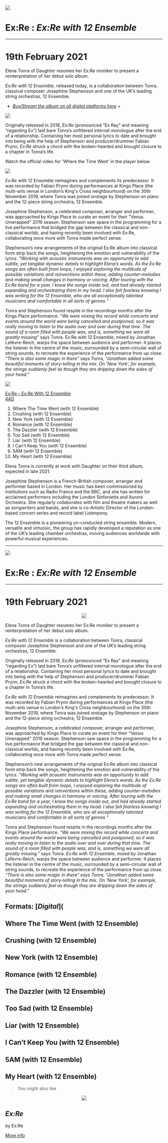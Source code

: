 <img src="/Text/Resources/602a79ff55d24.jpg">

#  Ex:Re : *Ex:Re with 12 Ensemble*

---

#  19th February 2021  

<p align="center">

Elena Tonra of Daughter resumes her Ex:Re moniker to present a reinterpretation of her debut solo album.

*Ex:Re with 12 Ensemble*, released today, is a collaboration between Tonra, classical composer Josephine Stephenson and one of the UK’s leading string orchestras, 12 Ensemble.   

+ [*Buy/Stream the album on all digital platforms here*](http://exre.ffm.to/exrewith12ensemble) +

<img src="/Text/Resources/ExRe_12 Ensemble_Album packshot.jpg">

Originally released in 2018, *Ex:Re* (pronounced “Ex Ray” and meaning “regarding Ex”) laid bare Tonra’s unfiltered internal monologue after the end of a relationship.  Containing her most personal lyrics to date and brought into being with the help of Stephenson and producer/drummer Fabian Prynn, *Ex:Re* struck a chord with the broken-hearted and brought closure to a chapter in Tonra’s life.

Watch the official video for 'Where the Time Went' in the player below.

[<img src="https://i.ytimg.com/vi/qspNfvk_rTU/maxresdefault.jpg">](https://www.youtube.com/watch?v=qspNfvk_rTU)

*Ex:Re with 12 Ensemble* reimagines and complements its predecessor.  It was recorded by Fabian Prynn during performances at Kings Place (the multi-arts venue in London’s King's Cross neighbourhood) on the 30th November 2019, where Tonra was joined onstage by Stephenson on piano and the 12-piece string orchestra, 12 Ensemble.  

Josephine Stephenson, a celebrated composer, arranger and performer, was approached by Kings Place to curate an event for their “Venus Unwrapped” 2019 season.  Stephenson saw space in the programming for a live performance that bridged the gap between the classical and non-classical worlds, and having recently been involved with Ex:Re, collaborating once more with Tonra made perfect sense.

Stephenson’s new arrangements of the original Ex:Re album into classical form strip back the songs, heightening the emotion and vulnerability of the lyrics.  *"Working with acoustic instruments was an opportunity to add subtle, yet tangible dynamic details to highlight Elena’s words.  As the Ex:Re songs are often built from loops, I enjoyed exploring the multitude of possible variations and reinventions within these, adding counter-melodies and making small changes in harmony or voicing.  After touring with the Ex:Re band for a year, I knew the songs inside out, and had already started expanding and orchestrating them in my head. I  also felt fearless knowing I was writing for the 12 Ensemble, who are all exceptionally talented musicians and comfortable in all sorts of genres.“*

Tonra and Stephenson found respite in the recordings months after the Kings Place performance.  *“We were mixing the record while concerts and events around the world were being cancelled and postponed, so it was really moving to listen to the audio over and over during that time.  The sound of a room filled with people was, and is, something we were all greatly missing”* says Tonra.  Ex:Re with 12 Ensemble, mixed by Jonathan Lefèvre-Reich, warps the space between audience and performer.  It places the listener in the centre of the music, surrounded by a semi-circular wall of string sounds, to recreate the experience of the performance from up close.  *“There is also some magic in there”* says Tonra, *“Jonathan added some beautiful moments of story-telling in the mix.  On 'New York', for example, the strings suddenly feel as though they are dripping down the sides of your head."*

<img src="/Images/Marika Kochiashvili/Photo by Maria Kochiashvili.jpg">

<ins>Ex:Re – Ex:Re With 12 Ensemble</ins>\
<ins>4AD</ins>
1. Where The Time Went (with 12 Ensemble)
2. Crushing (with 12 Ensemble)
3. New York (with 12 Ensemble)
4. Romance (with 12 Ensemble)
5. The Dazzler (with 12 Ensemble)
6. Too Sad (with 12 Ensemble)
7. Liar (with 12 Ensemble)
8. I Can’t Keep You (with 12 Ensemble)
9. 5AM (with 12 Ensemble)
10. My Heart (with 12 Ensemble)

Elena Tonra is currently at work with Daughter on their third album, expected in late 2021.

Josephine Stephenson is a French-British composer, arranger and performer based in London. Her music has been commissioned by institutions such as Radio France and the BBC, and she has written for acclaimed performers including the London Sinfonietta and Aurora Orchestra. She regularly collaborates with film and theatre makers as well as songwriters and bands, and she is co-Artistic Director of the London-based concert series and record label Listenpony.

The 12 Ensemble is a pioneering un-conducted string ensemble. Modern, versatile and virtuosic, the group has rapidly developed a reputation as one of the UK’s leading chamber orchestras, moving audiences worldwide with powerful musical experiences. 

</p>

---

<img src="/Text/Resources/602a7adfada06.jpg">

#  Ex:Re : *Ex:Re with 12 Ensemble*

---

#  19th February 2021  

<p align="center">
<img src="/Text/Resources/60270750d69c4.jpg">

Elena Tonra of Daughter resumes her Ex:Re moniker to present a reinterpretation of her debut solo album.

*Ex:Re with 12 Ensemble* is a collaboration between Tonra, classical composer Josephine Stephenson and one of the UK’s leading string orchestras, 12 Ensemble.   

Originally released in 2018, *Ex:Re* (pronounced “Ex Ray” and meaning “regarding Ex”) laid bare Tonra’s unfiltered internal monologue after the end of a relationship.  Containing her most personal lyrics to date and brought into being with the help of Stephenson and producer/drummer Fabian Prynn, *Ex:Re* struck a chord with the broken-hearted and brought closure to a chapter in Tonra’s life.

*Ex:Re with 12 Ensemble* reimagines and complements its predecessor.  It was recorded by Fabian Prynn during performances at Kings Place (the multi-arts venue in London’s King's Cross neighbourhood) on the 30th November 2019, where Tonra was joined onstage by Stephenson on piano and the 12-piece string orchestra, 12 Ensemble.  

Josephine Stephenson, a celebrated composer, arranger and performer, was approached by Kings Place to curate an event for their “Venus Unwrapped” 2019 season.  Stephenson saw space in the programming for a live performance that bridged the gap between the classical and non-classical worlds, and having recently been involved with Ex:Re, collaborating once more with Tonra made perfect sense.

Stephenson’s new arrangements of the original Ex:Re album into classical form strip back the songs, heightening the emotion and vulnerability of the lyrics.  *"Working with acoustic instruments was an opportunity to add subtle, yet tangible dynamic details to highlight Elena’s words.  As the Ex:Re songs are often built from loops, I enjoyed exploring the multitude of possible variations and reinventions within these, adding counter-melodies and making small changes in harmony or voicing.  After touring with the Ex:Re band for a year, I knew the songs inside out, and had already started expanding and orchestrating them in my head.  I also felt fearless knowing I was writing for the 12 Ensemble, who are all exceptionally talented musicians and comfortable in all sorts of genres.“*

Tonra and Stephenson found respite in the recordings months after the Kings Place performance.  *“We were mixing the record while concerts and events around the world were being cancelled and postponed, so it was really moving to listen to the audio over and over during that time.  The sound of a room filled with people was, and is, something we were all greatly missing.”* says Tonra.  *Ex:Re with 12 Ensemble*, mixed by Jonathan Lefèvre-Reich, warps the space between audience and performer.  It places the listener in the centre of the music, surrounded by a semi-circular wall of string sounds, to recreate the experience of the performance from up close.  *“There is also some magic in there” says Tonra, “Jonathan added some beautiful moments of story-telling in the mix.  On 'New York', for example, the strings suddenly feel as though they are dripping down the sides of your head."*



Formats: [*Digital*](
---
Where The Time Went (with 12 Ensemble)
---
Crushing (with 12 Ensemble)
---
New York (with 12 Ensemble)
---
Romance (with 12 Ensemble)
---
The Dazzler (with 12 Ensemble)
---
Too Sad (with 12 Ensemble)
---
Liar (with 12 Ensemble)
---
I Can’t Keep You (with 12 Ensemble)
---
5AM (with 12 Ensemble)
---
My Heart (with 12 Ensemble)
---

</p>

> You might also like

<p align="center">
<img src="/Text/Resources/exre_1500x1500.jpg">
</p>

*Ex:Re*
---
by Ex:Re

[More info](https://4ad.com/releases/890)

